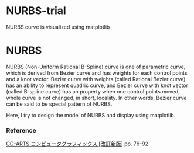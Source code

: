 # NURBS-trial
NURBS curve is visualized using matplotlib

# NURBS
NURBS (Non-Uniform Rational B-Spline) curve is one of parametric curve, which is derived from Bezier curve and has weights for each control points and a knot vector. Bezier curve with weights (called Rational Bezier curve) has an ability to represent quadric curve, and Bezier curve with knot vector (called B-spline curve) has an property when one control points moved, whole curve is not changed, in short, localiity. In other words, Bezier curve can be said to be  special pattern of NURBS.

Here, I try to design the model of NURBS and display using matplotlib.

### Reference
[CG-ARTS コンピュータグラフィックス [改訂新版]](https://www.cgarts.or.jp/book/cg_engineer/index.html) pp. 76-92
